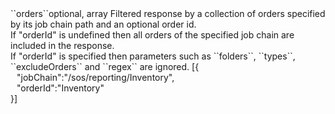 <tr><td>``orders``</td><td>optional, array</td>
<td>Filtered response by a collection of orders specified by its job chain path and an optional order id.<br/>
If "orderId" is undefined then all orders of the specified job chain are included in the response.<br/>
If "orderId" is specified then parameters such as ``folders``, ``types``, ``excludeOrders`` and ``regex`` are ignored.</td>
<td> [{
  <div style="padding-left:10px;">"jobChain":"/sos/reporting/Inventory",</div>
  <div style="padding-left:10px;">"orderId":"Inventory"</div>
  }]</td>
<td></td>
</tr>
